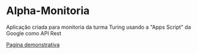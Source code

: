 # Alpha-Monitoria
 Aplicação criada para monitoria da turma Turing usando a "Apps Script" da Google como API Rest

<a href="https://luisgustavoczp.github.io/Alpha-Monitoria/">Pagina demonstrativa</a>
